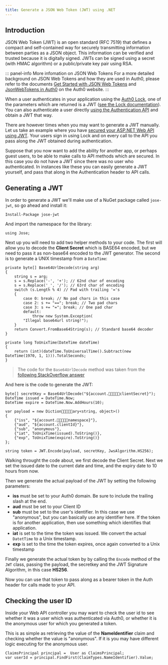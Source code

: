 ```yaml
---
title: Generate a JSON Web Token (JWT) using .NET
---
```


## Introduction 

JSON Web Token (JWT) is an open standard (RFC 7519) that defines a compact and self-contained way for securely transmitting information between parties as a JSON object. This information can be verified and trusted because it is digitally signed. JWTs can be signed using a secret (with HMAC algorithm) or a public/private key pair using RSA.

::: panel-info More infomation on JSON Web Tokens
For a more detailed background on JSON Web Tokens and how they are used in Auth0, please refer to the documents [Get Started with JSON Web Tokens](https://auth0.com/learn/json-web-tokens/) and [JsonWebTokens in Auth0](https://auth0.com/docs/jwt) on the Auth0 website.
:::

When a user authenticates in your application using the [Auth0 Lock](https://auth0.com/lock), one of the parameters which are returned is a JWT ([see the Lock documentation](https://auth0.com/docs/libraries/lock)). You can also authenticate a user directly [using the Authentication API](https://auth0.com/docs/auth-api#!#post--oauth-ro) and obtain a JWT that way.

There are however times when you may want to generate a JWT manually. Let us take an example where you have [secured your ASP.NET Web API using JWT](https://auth0.com/docs/quickstart/backend/webapi-owin/). Your users sign in using Lock and on every call to the API you pass along the JWT obtained during authentication.

Suppose that you now want to add the ability for another app, or perhaps guest users, to be able to make calls to API methods which are secured. In this case you do not have a JWT since there was no user who authenticated. In instances like these you can easily generate a JWT yourself, and pass that along in the Authentication header to API calls.	

## Generating a JWT

In order to generate a JWT we'll make use of a NuGet package called `jose-jwt`, so go ahead and install it:

```
Install-Package jose-jwt
```

And import the namespace for the library:

```
using Jose;
```

Next up you will need to add two helper methods to your code. The first will allow you to decode the **Client Secret** which is BASE64 encoded, but we need to pass it as non-base64 encoded to the JWT generator. The second is to generate a UNIX timestamp from a `DateTime`:

```
private byte[] Base64UrlDecode(string arg){    string s = arg;    s = s.Replace('-', '+'); // 62nd char of encoding    s = s.Replace('_', '/'); // 63rd char of encoding    switch (s.Length % 4) // Pad with trailing '='s    {        case 0: break; // No pad chars in this case        case 2: s += "=="; break; // Two pad chars        case 3: s += "="; break; // One pad char        default:            throw new System.Exception(        "Illegal base64url string!");    }    return Convert.FromBase64String(s); // Standard base64 decoder}private long ToUnixTime(DateTime dateTime){    return (int)(dateTime.ToUniversalTime().Subtract(new DateTime(1970, 1, 1))).TotalSeconds;}
```

> The code for the `Base64UrlDecode` method was taken from the [following StackOverflow answer](http://stackoverflow.com/a/33113820)

And here is the code to generate the JWT:

```
byte[] secretKey = Base64UrlDecode("${account.clientSecret}");DateTime issued = DateTime.Now;DateTime expire = DateTime.Now.AddHours(10);var payload = new Dictionary<string, object>(){    {"iss", "${account.namespace}"},    {"aud", "${account.clientId}"},    {"sub", "anonymous"},    {"iat", ToUnixTime(issued).ToString()},    {"exp", ToUnixTime(expire).ToString()}};            string token = JWT.Encode(payload, secretKey, JwsAlgorithm.HS256);```

Walking throught the code about, we first decode the Client Secret. Next we set the issued date to the current date and time, and the expiry date to 10 hours from now.

Then we generate the actual payload of the JWT by setting the following parameters:

* **iss** must be set to your Auth0 domain. Be sure to include the trailing slash at the end.
*  **aud** must be set to your Client ID
*  **sub** must be set to the user's identifier. In this case we use "anonymous", but you can basically use any identifier here. If the token is for another application, then use something which identifies that application.
* **iat** is set to the time the token was issued. We convert the actual `DatetTime` to a Unix timestamp.
* **exp** is set to the time the token expires, once again converted to a Unix timestamp

Finally we generate the actual token by by calling the `Encode` method of the `JWT` class, passing the payload, the secretkey and the JWT Signature Algorithm, in this case **HS256**.

Now you can use that token to pass along as a bearer token in the Auth header for calls made to your API.

## Checking the user ID

Inside your Web API controller you may want to check the user id to see whether it was a user which was authenticated via Auth0, or whether it is the anonymous user for which you generated a token.

This is as simple as retrieving the value of the **NameIdentifier** claim and checking whether the value is "anonymous". If it is you may have different logic executing for the anonymous user.

```
ClaimsPrincipal principal =  User as ClaimsPrincipal;var userId = principal.FindFirst(ClaimTypes.NameIdentifier).Value;```
